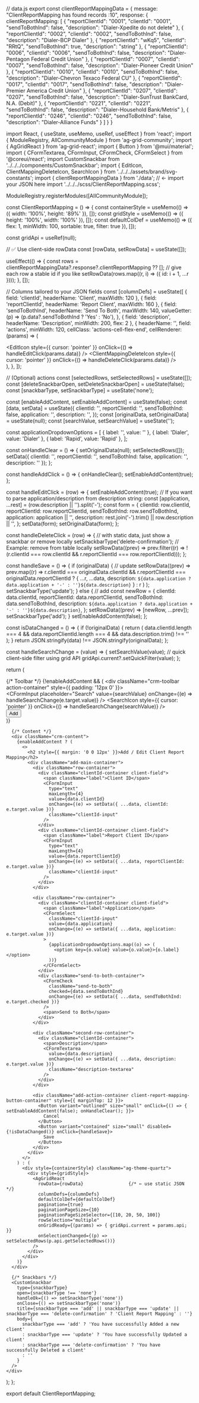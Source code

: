 // data.js
export const clientReportMappingData = {
  message: "ClientReportMapping has found records :10",
  response: {
    clientReportMapping: [
      { "reportClientId": "0001", "clientId": "0001", "sendToBothInd": false, "description": "Dialer-Xpedite do not delete" },
      { "reportClientId": "0002", "clientId": "0002", "sendToBothInd": false, "description": "Dialer-BCP  Dialer" },
      { "reportClientId": "wKq5", "clientId": "RRtQ", "sendToBothInd": true,  "description": "string" },
      { "reportClientId": "0006", "clientId": "0006", "sendToBothInd": false, "description": "Dialer-Pentagon Federal Credit Union" },
      { "reportClientId": "0007", "clientId": "0007", "sendToBothInd": false, "description": "Dialer-Pioneer  Credit Union" },
      { "reportClientId": "0010", "clientId": "0010", "sendToBothInd": false, "description": "Dialer-Chevron Texaco Federal CU" },
      { "reportClientId": "0017", "clientId": "0017", "sendToBothInd": false, "description": "Dialer-Premier America Credit Union" },
      { "reportClientId": "0207", "clientId": "0207", "sendToBothInd": false, "description": "Dialer-SunTrust BankCard, N.A. (Debit)" },
      { "reportClientId": "0221", "clientId": "0221", "sendToBothInd": false, "description": "Dialer-Household Bank/Metris" },
      { "reportClientId": "0246", "clientId": "0246", "sendToBothInd": false, "description": "Dialer-Alliance Funds" }
    ]
  }
}





import React, { useState, useMemo, useRef, useEffect } from 'react';
import { ModuleRegistry, AllCommunityModule } from 'ag-grid-community';
import { AgGridReact } from 'ag-grid-react';
import { Button } from '@mui/material';
import { CFormTextarea, CFormInput, CFormCheck, CFormSelect } from '@coreui/react';
import CustomSnackbar from '../../../components/CustomSnackbar';
import { EditIcon, ClientMappingDeleteIcon, SearchIcon } from '../../../assets/brand/svg-constants';
import { clientReportMappingData } from './data'; // ← import your JSON here
import '../../../scss/ClientReportMapping.scss';

ModuleRegistry.registerModules([AllCommunityModule]);

const ClientReportMapping = () => {
  const containerStyle = useMemo(() => ({ width: '100%', height: '89%' }), []);
  const gridStyle = useMemo(() => ({ height: '100%', width: '100%' }), []);
  const defaultColDef = useMemo(() => ({ flex: 1, minWidth: 100, sortable: true, filter: true }), []);

  const gridApi = useRef(null);

  // ✅ Use client-side rowData
  const [rowData, setRowData] = useState([]);

  useEffect(() => {
    const rows = clientReportMappingData?.response?.clientReportMapping ?? [];
    // give each row a stable id if you like
    setRowData(rows.map((r, i) => ({ id: i + 1, ...r })));
  }, []);

  // Columns tailored to your JSON fields
  const [columnDefs] = useState([
    { field: 'clientId', headerName: 'Client', maxWidth: 120 },
    { field: 'reportClientId', headerName: 'Report Client', maxWidth: 160 },
    {
      field: 'sendToBothInd',
      headerName: 'Send To Both',
      maxWidth: 140,
      valueGetter: (p) => (p.data?.sendToBothInd ? 'Yes' : 'No'),
    },
    { field: 'description', headerName: 'Description', minWidth: 200, flex: 2 },
    {
      headerName: '',
      field: 'actions',
      minWidth: 120,
      cellClass: 'actions-cell-flex-end',
      cellRenderer: (params) => (
        <div className="actions-cell icon-container action-cell-flex">
          <span className="icon-wrapper">
            <EditIcon style={{ cursor: 'pointer' }} onClick={() => handleEditClick(params.data)} />
          </span>
          <span className="icon-wrapper">
            <ClientMappingDeleteIcon
              style={{ cursor: 'pointer' }}
              onClick={() => handleDeleteClick(params.data)}
            />
          </span>
        </div>
      ),
    },
  ]);

  // (Optional) actions
  const [selectedRows, setSelectedRows] = useState([]);
  const [deleteSnackbarOpen, setDeleteSnackbarOpen] = useState(false);
  const [snackbarType, setSnackbarType] = useState('none');

  const [enableAddContent, setEnableAddContent] = useState(false);
  const [data, setData] = useState({
    clientId: '',
    reportClientId: '',
    sendToBothInd: false,
    application: '',
    description: '',
  });
  const [originalData, setOriginalData] = useState(null);
  const [searchValue, setSearchValue] = useState('');

  const applicationDropdownOptions = [
    { label: '', value: '' },
    { label: 'Dialer', value: 'Dialer' },
    { label: 'Rapid', value: 'Rapid' },
  ];

  const onHandleClear = () => {
    setOriginalData(null);
    setSelectedRows([]);
    setData({ clientId: '', reportClientId: '', sendToBothInd: false, application: '', description: '' });
  };

  const handleAddClick = () => {
    onHandleClear();
    setEnableAddContent(true);
  };

  const handleEditClick = (row) => {
    setEnableAddContent(true);
    // If you want to parse application/description from description string:
    const [application, ...rest] = (row.description || '').split('-');
    const form = {
      clientId: row.clientId,
      reportClientId: row.reportClientId,
      sendToBothInd: row.sendToBothInd,
      application: application || '',
      description: rest.join('-').trim() || row.description || '',
    };
    setData(form);
    setOriginalData(form);
  };

  const handleDeleteClick = (row) => {
    // with static data, just show a snackbar or remove locally
    setSnackbarType('delete-confirmation');
    // Example: remove from table locally
    setRowData((prev) => prev.filter((r) => !(r.clientId === row.clientId && r.reportClientId === row.reportClientId)));
  };

  const handleSave = () => {
    if (originalData) {
      // update
      setRowData((prev) =>
        prev.map((r) =>
          r.clientId === originalData.clientId && r.reportClientId === originalData.reportClientId
            ? { ...r, ...data, description: `${data.application ? data.application + '-' : ''}${data.description}` }
            : r
        )
      );
      setSnackbarType('update');
    } else {
      // add
      const newRow = {
        clientId: data.clientId,
        reportClientId: data.reportClientId,
        sendToBothInd: data.sendToBothInd,
        description: `${data.application ? data.application + '-' : ''}${data.description}`,
      };
      setRowData((prev) => [newRow, ...prev]);
      setSnackbarType('add');
    }
    setEnableAddContent(false);
  };

  const isDataChanged = () => {
    if (!originalData) {
      return (
        data.clientId.length === 4 &&
        data.reportClientId.length === 4 &&
        data.description.trim() !== ''
      );
    }
    return JSON.stringify(data) !== JSON.stringify(originalData);
  };

  const handleSearchChange = (value) => {
    setSearchValue(value);
    // quick client-side filter using grid API
    gridApi.current?.setQuickFilter(value);
  };

  return (
    <div className="client-report-mapping-page client-report-mapping-dialog">
      {/* Toolbar */}
      {!enableAddContent && (
        <div className="crm-toolbar action-container" style={{ padding: '12px 0' }}>
          <div className="search-input">
            <CFormInput
              placeholder="Search"
              value={searchValue}
              onChange={(e) => handleSearchChange(e.target.value)}
            />
            <span className="search-icon">
              <SearchIcon style={{ cursor: 'pointer' }} onClick={() => handleSearchChange(searchValue)} />
            </span>
          </div>
          <div>
            <Button variant="contained" size="small" onClick={handleAddClick}>
              Add
            </Button>
          </div>
        </div>
      )}

      {/* Content */}
      <div className="crm-content">
        {enableAddContent ? (
          <>
            <h2 style={{ margin: '0 0 12px' }}>Add / Edit Client Report Mapping</h2>
            <div className="add-main-container">
              <div className="row-container">
                <div className="clientId-container client-field">
                  <span className="label">Client ID</span>
                  <CFormInput
                    type="text"
                    maxLength={4}
                    value={data.clientId}
                    onChange={(e) => setData({ ...data, clientId: e.target.value })}
                    className="clientId-input"
                  />
                </div>
                <div className="clientId-container client-field">
                  <span className="label">Report Client ID</span>
                  <CFormInput
                    type="text"
                    maxLength={4}
                    value={data.reportClientId}
                    onChange={(e) => setData({ ...data, reportClientId: e.target.value })}
                    className="clientId-input"
                  />
                </div>
              </div>

              <div className="row-container">
                <div className="clientId-container client-field">
                  <span className="label">Application</span>
                  <CFormSelect
                    className="clientId-input"
                    value={data.application}
                    onChange={(e) => setData({ ...data, application: e.target.value })}
                  >
                    {applicationDropdownOptions.map((o) => (
                      <option key={o.value} value={o.value}>{o.label}</option>
                    ))}
                  </CFormSelect>
                </div>
                <div className="send-to-both-container">
                  <CFormCheck
                    className="send-to-both"
                    checked={data.sendToBothInd}
                    onChange={(e) => setData({ ...data, sendToBothInd: e.target.checked })}
                  />
                  <span>Send to Both</span>
                </div>
              </div>

              <div className="second-row-container">
                <div className="clientId-container">
                  <span>Description</span>
                  <CFormTextarea
                    value={data.description}
                    onChange={(e) => setData({ ...data, description: e.target.value })}
                    className="description-textarea"
                  />
                </div>
              </div>

              <div className="add-action-container client-report-mapping-button-container" style={{ marginTop: 12 }}>
                <Button variant="outlined" size="small" onClick={() => { setEnableAddContent(false); onHandleClear(); }}>
                  Cancel
                </Button>
                <Button variant="contained" size="small" disabled={!isDataChanged()} onClick={handleSave}>
                  Save
                </Button>
              </div>
            </div>
          </>
        ) : (
          <div style={containerStyle} className="ag-theme-quartz">
            <div style={gridStyle}>
              <AgGridReact
                rowData={rowData}                 {/* ← use static JSON */}
                columnDefs={columnDefs}
                defaultColDef={defaultColDef}
                pagination={true}
                paginationPageSize={10}
                paginationPageSizeSelector={[10, 20, 50, 100]}
                rowSelection="multiple"
                onGridReady={(params) => { gridApi.current = params.api; }}
                onSelectionChanged={(p) => setSelectedRows(p.api.getSelectedRows())}
              />
            </div>
          </div>
        )}
      </div>

      {/* Snackbars */}
      <CustomSnackbar
        type={snackbarType}
        open={snackbarType !== 'none'}
        handleOk={() => setSnackbarType('none')}
        onClose={() => setSnackbarType('none')}
        title={snackbarType === 'add' || snackbarType === 'update' || snackbarType === 'delete-confirmation' ? 'Client Report Mapping' : ''}
        body={
          snackbarType === 'add' ? 'You have successfully Added a new client'
          : snackbarType === 'update' ? 'You have successfully Updated a client'
          : snackbarType === 'delete-confirmation' ? 'You have successfully Deleted a client'
          : ''
        }
      />
    </div>
  );
};

export default ClientReportMapping;
